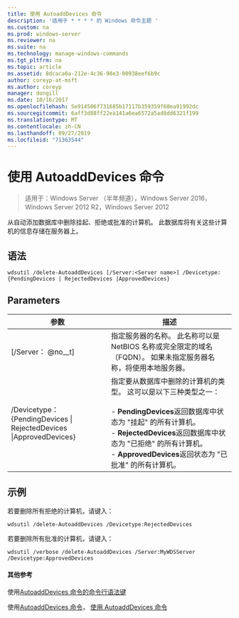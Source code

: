 ```yaml
---
title: 使用 AutoaddDevices 命令
description: '适用于 * * * * 的 Windows 命令主题 '
ms.custom: na
ms.prod: windows-server
ms.reviewer: na
ms.suite: na
ms.technology: manage-windows-commands
ms.tgt_pltfrm: na
ms.topic: article
ms.assetid: 8dcaca6a-212e-4c36-98e3-00938eef6b9c
author: coreyp-at-msft
ms.author: coreyp
manager: dongill
ms.date: 10/16/2017
ms.openlocfilehash: 5e914506f731685b17117b359359f60ea91992dc
ms.sourcegitcommit: 6aff3d88ff22ea141a6ea6572a5ad8dd6321f199
ms.translationtype: MT
ms.contentlocale: zh-CN
ms.lasthandoff: 09/27/2019
ms.locfileid: "71363544"
---
```

# <a name="using-the-delete-autoadddevices-command"></a>使用 AutoaddDevices 命令

>适用于：Windows Server （半年频道），Windows Server 2016，Windows Server 2012 R2，Windows Server 2012

从自动添加数据库中删除挂起、拒绝或批准的计算机。 此数据库将有关这些计算机的信息存储在服务器上。
## <a name="syntax"></a>语法
```
wdsutil /delete-AutoaddDevices [/Server:<Server name>] /Devicetype:{PendingDevices | RejectedDevices |ApprovedDevices}
```
## <a name="parameters"></a>Parameters
|参数|描述|
|-------|--------|
|[/Server： @no__t]|指定服务器的名称。 此名称可以是 NetBIOS 名称或完全限定的域名（FQDN）。 如果未指定服务器名称，将使用本地服务器。|
|/Devicetype： {PendingDevices &#124; RejectedDevices &#124;ApprovedDevices}|指定要从数据库中删除的计算机的类型。 这可以是以下三种类型之一：<br /><br />-   **PendingDevices**返回数据库中状态为 "挂起" 的所有计算机。<br />-   **RejectedDevices**返回数据库中状态为 "已拒绝" 的所有计算机。<br />-   **ApprovedDevices**返回状态为 "已批准" 的所有计算机。|
## <a name="BKMK_examples"></a>示例
若要删除所有拒绝的计算机，请键入：
```
wdsutil /delete-AutoaddDevices /Devicetype:RejectedDevices
```
若要删除所有批准的计算机，请键入：
```
wdsutil /verbose /delete-AutoaddDevices /Server:MyWDSServer /Devicetype:ApprovedDevices
```
#### <a name="additional-references"></a>其他参考
使用[AutoaddDevices 命令的](using-the-approve-autoadddevices-command.md)[命令行语法键](command-line-syntax-key.md)
 
 使用[AutoaddDevices 命令](using-the-get-autoadddevices-command.md)，
[使用 AutoaddDevices 命令](using-the-reject-autoadddevices-command.md)

